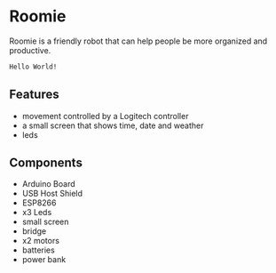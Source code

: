 # Roomie

Roomie is a friendly robot that can help people be more organized and productive.

```bash
Hello World!
```
## Features
- movement controlled by a Logitech controller
- a small screen that shows time, date and weather
- leds

## Components
- Arduino Board
- USB Host Shield
- ESP8266
- x3 Leds
- small screen
- bridge
- x2 motors
- batteries
- power bank
